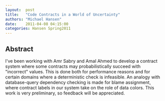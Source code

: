 ```yaml
--- 
layout:  post 
title:   "Code Contracts in a World of Uncertainty"
authors: "Michael Hansen" 
date:    2011-04-08 04:15:00 
categories: Hansen Spring2011
--- 
```

## Abstract

I've been working with Amr Sabry and Amal Ahmed to develop a contract system
where some contracts may probabilistically succeed with "incorrect" values. This
is done both for performance reasons and for certain domains where a
deterministic check is infeasible. An analogy with database-query dependency
checking is made for blame assignment, where contract labels in our system take
on the role of data colors. This work is very preliminary, so feedback will be
appreciated.

